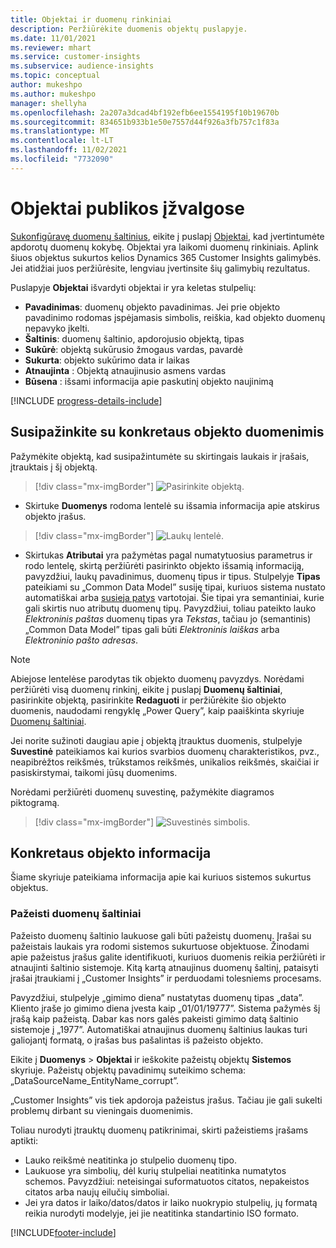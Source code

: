 ```yaml
---
title: Objektai ir duomenų rinkiniai
description: Peržiūrėkite duomenis objektų puslapyje.
ms.date: 11/01/2021
ms.reviewer: mhart
ms.service: customer-insights
ms.subservice: audience-insights
ms.topic: conceptual
author: mukeshpo
ms.author: mukeshpo
manager: shellyha
ms.openlocfilehash: 2a207a3dcad4bf192efb6ee1554195f10b19670b
ms.sourcegitcommit: 834651b933b1e50e7557d44f926a3fb757c1f83a
ms.translationtype: MT
ms.contentlocale: lt-LT
ms.lasthandoff: 11/02/2021
ms.locfileid: "7732090"
---
```

# <a name="entities-in-audience-insights"></a>Objektai publikos įžvalgose

[Sukonfigūravę duomenų šaltinius](data-sources.md), eikite į puslapį [Objektai](data-sources.md), kad įvertintumėte apdorotų duomenų kokybę. Objektai yra laikomi duomenų rinkiniais. Aplink šiuos objektus sukurtos kelios Dynamics 365 Customer Insights galimybės. Jei atidžiai juos peržiūrėsite, lengviau įvertinsite šių galimybių rezultatus.

Puslapyje **Objektai** išvardyti objektai ir yra keletas stulpelių:

- **Pavadinimas**: duomenų objekto pavadinimas. Jei prie objekto pavadinimo rodomas įspėjamasis simbolis, reiškia, kad objekto duomenų nepavyko įkelti.
- **Šaltinis**: duomenų šaltinio, apdorojusio objektą, tipas
- **Sukūrė**: objektą sukūrusio žmogaus vardas, pavardė
- **Sukurta**: objekto sukūrimo data ir laikas
- **Atnaujinta** : Objektą atnaujinusio asmens vardas
- **Būsena** : išsami informacija apie paskutinį objekto naujinimą

[!INCLUDE [progress-details-include](../includes/progress-details-pane.md)]

## <a name="explore-a-specific-entitys-data"></a>Susipažinkite su konkretaus objekto duomenimis

Pažymėkite objektą, kad susipažintumėte su skirtingais laukais ir įrašais, įtrauktais į šį objektą.

> [!div class="mx-imgBorder"]
> ![Pasirinkite objektą.](media/data-manager-entities-data.png "Pasirinkti objektą")

- Skirtuke **Duomenys** rodoma lentelė su išsamia informacija apie atskirus objekto įrašus.

> [!div class="mx-imgBorder"]
> ![Laukų lentelė.](media/data-manager-entities-fields.PNG "Laukų lentelė")

- Skirtukas **Atributai** yra pažymėtas pagal numatytuosius parametrus ir rodo lentelę, skirtą peržiūrėti pasirinkto objekto išsamią informaciją, pavyzdžiui, laukų pavadinimus, duomenų tipus ir tipus. Stulpelyje **Tipas** pateikiami su „Common Data Model” susiję tipai, kuriuos sistema nustato automatiškai arba [susieja patys](map-entities.md) vartotojai. Šie tipai yra semantiniai, kurie gali skirtis nuo atributų duomenų tipų. Pavyzdžiui, toliau pateikto lauko *Elektroninis paštas* duomenų tipas yra *Tekstas*, tačiau jo (semantinis) „Common Data Model” tipas gali būti *Elektroninis laiškas* arba *Elektroninio pašto adresas*.

> [!NOTE]
> Abiejose lentelėse parodytas tik objekto duomenų pavyzdys. Norėdami peržiūrėti visą duomenų rinkinį, eikite į puslapį **Duomenų šaltiniai**, pasirinkite objektą, pasirinkite **Redaguoti** ir peržiūrėkite šio objekto duomenis, naudodami rengyklę „Power Query”, kaip paaiškinta skyriuje [Duomenų šaltiniai](data-sources.md).

Jei norite sužinoti daugiau apie į objektą įtrauktus duomenis, stulpelyje **Suvestinė** pateikiamos kai kurios svarbios duomenų charakteristikos, pvz., neapibrėžtos reikšmės, trūkstamos reikšmės, unikalios reikšmės, skaičiai ir pasiskirstymai, taikomi jūsų duomenims.

Norėdami peržiūrėti duomenų suvestinę, pažymėkite diagramos piktogramą.

> [!div class="mx-imgBorder"]
> ![Suvestinės simbolis.](media/data-manager-entities-summary.png "Duomenų suvestinės lentelė")

## <a name="entity-specific-information"></a>Konkretaus objekto informacija

Šiame skyriuje pateikiama informacija apie kai kuriuos sistemos sukurtus objektus.

### <a name="corrupted-data-sources"></a>Pažeisti duomenų šaltiniai

Pažeisto duomenų šaltinio laukuose gali būti pažeistų duomenų. Įrašai su pažeistais laukais yra rodomi sistemos sukurtuose objektuose. Žinodami apie pažeistus įrašus galite identifikuoti, kuriuos duomenis reikia peržiūrėti ir atnaujinti šaltinio sistemoje. Kitą kartą atnaujinus duomenų šaltinį, pataisyti įrašai įtraukiami į „Customer Insights” ir perduodami tolesniems procesams. 

Pavyzdžiui, stulpelyje „gimimo diena” nustatytas duomenų tipas „data”. Kliento įraše jo gimimo diena įvesta kaip „01/01/19777”. Sistema pažymės šį įrašą kaip pažeistą. Dabar kas nors galės pakeisti gimimo datą šaltinio sistemoje į „1977”. Automatiškai atnaujinus duomenų šaltinius laukas turi galiojantį formatą, o įrašas bus pašalintas iš pažeisto objekto. 

Eikite į **Duomenys** > **Objektai** ir ieškokite pažeistų objektų **Sistemos** skyriuje. Pažeistų objektų pavadinimų suteikimo schema: „DataSourceName_EntityName_corrupt”.

„Customer Insights” vis tiek apdoroja pažeistus įrašus. Tačiau jie gali sukelti problemų dirbant su vieningais duomenimis.

Toliau nurodyti įtrauktų duomenų patikrinimai, skirti pažeistiems įrašams aptikti: 

- Lauko reikšmė neatitinka jo stulpelio duomenų tipo.
- Laukuose yra simbolių, dėl kurių stulpeliai neatitinka numatytos schemos. Pavyzdžiui: neteisingai suformatuotos citatos, nepakeistos citatos arba naujų eilučių simboliai.
- Jei yra datos ir laiko/datos/datos ir laiko nuokrypio stulpelių, jų formatą reikia nurodyti modelyje, jei jie neatitinka standartinio ISO formato.



[!INCLUDE[footer-include](../includes/footer-banner.md)]
